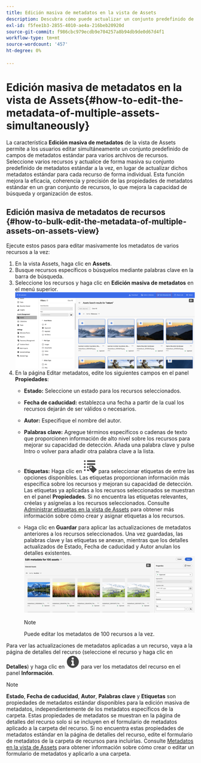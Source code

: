 ```yaml
---
title: Edición masiva de metadatos en la vista de Assets
description: Descubra cómo puede actualizar un conjunto predefinido de campos de metadatos estándar para varios recursos disponibles simultáneamente en la vista de Assets.
exl-id: f5fee1b3-2855-4010-ae4a-216beb20920d
source-git-commit: f986cbc979ecdb9e704257a8b94db9de0d67d4f1
workflow-type: tm+mt
source-wordcount: '457'
ht-degree: 0%

---
```


# Edición masiva de metadatos en la vista de Assets{#how-to-edit-the-metadata-of-multiple-assets-simultaneously}

La característica **Edición masiva de metadatos** de la vista de Assets permite a los usuarios editar simultáneamente un conjunto predefinido de campos de metadatos estándar para varios archivos de recursos. Seleccione varios recursos y actualice de forma masiva su conjunto predefinido de metadatos estándar a la vez, en lugar de actualizar dichos metadatos estándar para cada recurso de forma individual. Esta función mejora la eficacia, coherencia y precisión de las propiedades de metadatos estándar en un gran conjunto de recursos, lo que mejora la capacidad de búsqueda y organización de estos.

## Edición masiva de metadatos de recursos {#how-to-bulk-edit-the-metadata-of-multiple-assets-on-assets-view}

Ejecute estos pasos para editar masivamente los metadatos de varios recursos a la vez:

1. En la vista Assets, haga clic en **Assets**.
1. Busque recursos específicos o búsquelos mediante palabras clave en la barra de búsqueda.
1. Seleccione los recursos y haga clic en **Edición masiva de metadatos** en el menú superior.
   ![editar metadatos en lote](/help/assets/assets/bulk-metadata-edit1.png)
1. En la página Editar metadatos, edite los siguientes campos en el panel **Propiedades**:
   * **Estado:** Seleccione un estado para los recursos seleccionados.
   * **Fecha de caducidad:** establezca una fecha a partir de la cual los recursos dejarán de ser válidos o necesarios.
   * **Autor:** Especifique el nombre del autor.
   * **Palabras clave:** Agregue términos específicos o cadenas de texto que proporcionen información de alto nivel sobre los recursos para mejorar su capacidad de detección. Añada una palabra clave y pulse Intro o volver para añadir otra palabra clave a la lista.
   * **Etiquetas:** Haga clic en ![icono de etiquetas](/help/assets/assets/tags-icon.svg) para seleccionar etiquetas de entre las opciones disponibles. Las etiquetas proporcionan información más específica sobre los recursos y mejoran su capacidad de detección. Las etiquetas ya aplicadas a los recursos seleccionados se muestran en el panel **Propiedades**. Si no encuentra las etiquetas relevantes, créelas y asígnelas a los recursos seleccionados. Consulte [Administrar etiquetas en la vista de Assets](/help/assets/tagging-management-assets-view.md) para obtener más información sobre cómo crear y asignar etiquetas a los recursos.
   * Haga clic en **Guardar** para aplicar las actualizaciones de metadatos anteriores a los recursos seleccionados. Una vez guardadas, las palabras clave y las etiquetas se anexan, mientras que los detalles actualizados de Estado, Fecha de caducidad y Autor anulan los detalles existentes.
     ![save-bulk-metadata-edit-properties](/help/assets/assets/save-bulk-metadata-edit-properties2.png)

     >[!NOTE]
     >
     >Puede editar los metadatos de 100 recursos a la vez.

Para ver las actualizaciones de metadatos aplicadas a un recurso, vaya a la página de detalles del recurso (seleccione el recurso y haga clic en **Detalles**) y haga clic en ![](/help/assets/assets/info-icon-solid-black.svg) para ver los metadatos del recurso en el panel **Información**.

>[!NOTE]
>
>**Estado**, **Fecha de caducidad**, **Autor**, **Palabras clave** y **Etiquetas** son propiedades de metadatos estándar disponibles para la edición masiva de metadatos, independientemente de los metadatos específicos de la carpeta. Estas propiedades de metadatos se muestran en la página de detalles del recurso solo si se incluyen en el formulario de metadatos aplicado a la carpeta del recurso. Si no encuentra estas propiedades de metadatos estándar en la página de detalles del recurso, edite el formulario de metadatos de la carpeta de recursos para incluirlas. Consulte [Metadatos en la vista de Assets](/help/assets/metadata-assets-view.md) para obtener información sobre cómo crear o editar un formulario de metadatos y aplicarlo a una carpeta.
